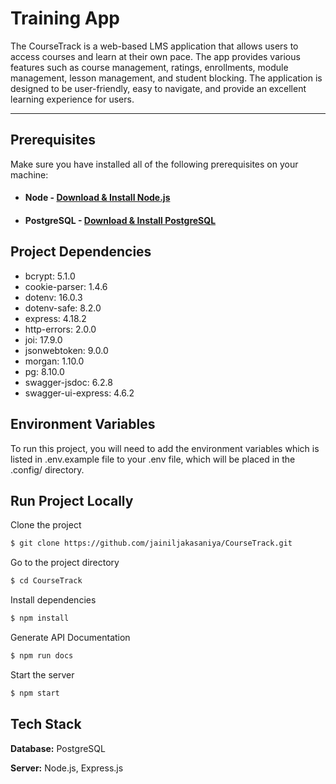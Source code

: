 # Training App

The CourseTrack is a web-based LMS application that allows users to access courses and learn at their own pace. The app provides various features such as course management,  ratings, enrollments, module management, lesson management, and student blocking. The application is designed to be user-friendly, easy to navigate, and provide an excellent learning experience for users.

---
## Prerequisites

Make sure you have installed all of the following prerequisites on your machine:

- #### Node - [Download & Install Node.js](https://nodejs.org/en/download)
- #### PostgreSQL - [Download & Install PostgreSQL](https://www.postgresql.org/download/)

## Project Dependencies
   
   - bcrypt: 5.1.0
   - cookie-parser: 1.4.6
   - dotenv: 16.0.3
   - dotenv-safe: 8.2.0
   - express: 4.18.2
   - http-errors: 2.0.0
   - joi: 17.9.0
   - jsonwebtoken: 9.0.0
   - morgan: 1.10.0
   - pg: 8.10.0
   - swagger-jsdoc: 6.2.8
   - swagger-ui-express: 4.6.2

## Environment Variables

To run this project, you will need to add the environment variables which is listed in .env.example file to your .env file, which will be placed in the .config/ directory.

## Run Project Locally

Clone the project

```bash
$ git clone https://github.com/jainiljakasaniya/CourseTrack.git
```

Go to the project directory

```bash
$ cd CourseTrack
```

Install dependencies

```bash
$ npm install
```

Generate API Documentation

```bash
$ npm run docs
```

Start the server

```bash
$ npm start
```


## Tech Stack

**Database:** PostgreSQL

**Server:** Node.js, Express.js

